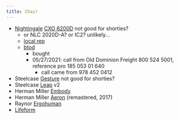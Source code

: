```yaml
---
title: Chair
---
```

- [Nightingale](https://nightingalechairs.com/) [CXO 6200D](https://www.amazon.com/dp/B00E6FHBBG/?coliid=I3V7PA6ARDAVQ&colid=3A1AHFIZS9EFC&psc=1&ref_=lv_ov_lig_dp_it)  not good for shorties?
  - or NLC 2020D-A? or IC2? unlikely...
  - [local rep](https://nightingalechairs.com/rep-locator)
  - [btod](https://www.btod.com/NG-6200D.php)
    - bought
    - 05/27/2021: call from Old Dominion Freight 800 524 5001, reference pro 185 053 01 640
      - call came from 978 452 0412
- Steelcase [Gesture](https://www.amazon.com/Steelcase-Gesture-Office-Chair-Elmosoft/dp/B00J5Y4B1Q/?tag=huntchairs-20)  not good for shorties?
- Steelcase [Leap](https://www.amazon.com/Steelcase-Chair-Black-Fabric-FBA_46216179/dp/B00GBUPUOY/?tag=huntchairs-20) v2
- Herman Miller  [Embody](https://www.amazon.com/gp/product/B07SXMXDWD/?tag=huntchairs-20)
- Herman Miller [Aeron](https://www.amazon.com/gp/product/B01NH5HH4L/?tag=huntchairs-20) (remastered, 2017)
- Raynor [Ergohuman](https://www.amazon.com/Ergohuman-Swivel-Chair-Headrest-Chrome/dp/B002LK1YNO/?tag=huntchairs-20)
- [Lifeform](https://lifeformchairs.com/ultimate-executive-mid-back-ergonomic-office-chair-2490/)
